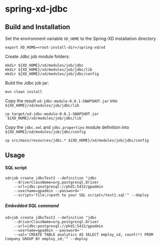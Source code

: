 spring-xd-jdbc
===================

## Build and Installation

Set the environment variable `XD_HOME` to the Spring-XD installation directory

	export XD_HOME=<root-install-dir>/spring-xd/xd

Create Jdbc job module folders:

	mkdir ${XD_HOME}/xd/modules/job/jdbc
	mkdir ${XD_HOME}/xd/modules/job/jdbc/lib
	mkdir ${XD_HOME}/xd/modules/job/jdbc/config
  
Build the Jdbc job jar:

	mvn clean install

Copy the result `xd-jdbc-module-0.0.1-SNAPSHOT.jar` into `${XD_HOME}/xd/modules/job/jdbc/lib`	
	
	cp target/xd-jdbc-module-0.0.1-SNAPSHOT.jar `${XD_HOME}/xd/modules/job/jdbc/lib`

Copy the `jdbc.xml` and `jdbc.properties` module definition into `${XD_HOME}/xd/modules/job/jdbc/config`	
	
	cp src/main/resources/jdbc.* ${XD_HOME}/xd/modules/job/jdbc/config

## Usage

#### SQL script

	xd>job create jdbcTest2 --definition "jdbc 
		--driverClassName=org.postgresql.Driver 
		--url=jdbc:postgresql://phd1:5432/gpadmin 
		--username=gpadmin --password='' 	
		--script='file:/<path to your SQL script>/test1.sql'" --deploy 

##### Embedded SQL command		

	xd>job create jdbcTest2 --definition "jdbc 
		--driverClassName=org.postgresql.Driver 
		--url=jdbc:postgresql://phd1:5432/gpadmin 
		--username=gpadmin --password='' 	
		--sql='CREATE TABLE analytics AS SELECT employ_id, count(*) FROM Company GROUP BY employ_id;'" --deploy 
